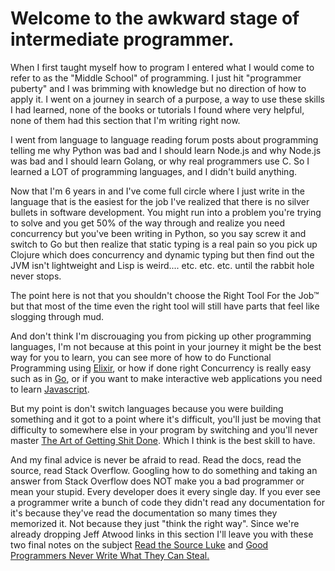 # Welcome to the awkward stage of intermediate programmer.

When I first taught myself how to program I entered what I would come to refer
to as the "Middle School" of programming. I just hit "programmer puberty" and I
was brimming with knowledge but no direction of how to apply it. I went on
a journey in search of a purpose, a way to use these skills I had learned, none
of the books or tutorials I found where very helpful, none of them had this
section that I'm writing right now.

I went from language to language reading forum posts about programming telling
me why Python was bad and I should learn Node.js and why Node.js was bad and I
should learn Golang, or why real programmers use C. So I learned a LOT of
programming languages, and I didn't build anything.

Now that I'm 6 years in and I've come full circle where I just write in the
language that is the easiest for the job I've realized that there is no silver
bullets in software development. You might run into a problem you're trying to
solve and you get 50% of the way through and realize you need concurrency but
you've been writing in Python, so you say screw it and switch to Go but then
realize that static typing is a real pain so you pick up Clojure which does
concurrency and dynamic typing but then find out the JVM isn't lightweight and
Lisp is weird.... etc. etc. etc. until the rabbit hole never stops.

The point here is not that you shouldn't choose the Right Tool For the Job™ but
that most of the time even the right tool will still have parts that feel like
slogging through mud.

And don't think I'm discrouaging you from picking up other programming
languages, I'm not because at this point in your journey it might be the best
way for you to learn, you can see more of how to do Functional Programming using
[Elixir](https://elixir-lang.org), or how if done right Concurrency is really
easy such as in [Go](https://golang.org), or if you want to make interactive web
applications you need to learn [Javascript](https://javascript.com).

But my point is don't switch languages because you were building something and
it got to a point where it's difficult, you'll just be moving that difficulty to
somewhere else in your program by switching and you'll never master [The Art of
Getting Shit Done](https://www.amazon.com/Effective-Programming-More-Than-Writing-ebook/dp/B008HUMTO0). 
Which I think is the best skill to have.

And my final advice is never be afraid to read. Read the docs, read the source,
read Stack Overflow. Googling how to do something and taking an answer from
Stack Overflow does NOT make you a bad programmer or mean your stupid. Every
developer does it every single day. If you ever see a programmer write a bunch
of code they didn't read any documentation for it's because they've read the
documentation so many times they memorized it. Not because they just "think the
right way". Since we're already dropping Jeff Atwood links in this section I'll
leave you with these two final notes on the subject [Read the Source
Luke](https://blog.codinghorror.com/learn-to-read-the-source-luke/) and [Good
Programmers Never Write What They Can
Steal.](https://blog.codinghorror.com/never-design-what-you-can-steal/)
